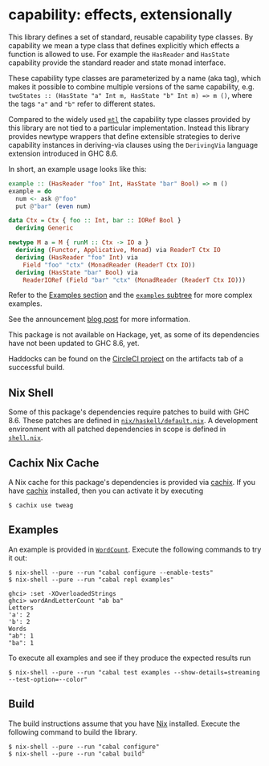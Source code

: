 # capability: effects, extensionally

This library defines a set of standard, reusable capability type classes.
By capability we mean a type class that defines explicitly which effects
a function is allowed to use. For example the `HasReader` and `HasState`
capability provide the standard reader and state monad interface.

These capability type classes are parameterized by a name (aka tag),
which makes it possible to combine multiple versions of the same capability,
e.g. `twoStates :: (HasState "a" Int m, HasState "b" Int m) => m ()`,
where the tags `"a"` and `"b"` refer to different states.

Compared to the widely used [`mtl`][mtl] the capability type classes provided
by this library are not tied to a particular implementation.
Instead this library provides newtype wrappers that define extensible strategies
to derive capability instances in deriving-via clauses
using the `DerivingVia` language extension introduced in GHC 8.6.

In short, an example usage looks like this:

``` haskell
example :: (HasReader "foo" Int, HasState "bar" Bool) => m ()
example = do
  num <- ask @"foo"
  put @"bar" (even num)

data Ctx = Ctx { foo :: Int, bar :: IORef Bool }
  deriving Generic

newtype M a = M { runM :: Ctx -> IO a }
  deriving (Functor, Applicative, Monad) via ReaderT Ctx IO
  deriving (HasReader "foo" Int) via
    Field "foo" "ctx" (MonadReader (ReaderT Ctx IO))
  deriving (HasState "bar" Bool) via
    ReaderIORef (Field "bar" "ctx" (MonadReader (ReaderT Ctx IO)))
```

Refer to the [Examples section](#examples)
and the [`examples` subtree](./examples)
for more complex examples.

See the announcement [blog post][blog] for more information.

This package is not available on Hackage, yet, as some of its dependencies
have not been updated to GHC 8.6, yet.

Haddocks can be found on the [CircleCI project][circleci]
on the artifacts tab of a successful build.

[circleci]: https://circleci.com/gh/tweag/capabilities-via/tree/master
[mtl]: http://hackage.haskell.org/package/mtl
[blog]: https://www.tweag.io/posts/2018-09-27-capability.html

## Nix Shell

Some of this package's dependencies require patches to build with GHC 8.6.
These patches are defined in
[`nix/haskell/default.nix`](nix/haskell/default.nix).
A development environment with all patched dependencies in scope is defined in
[`shell.nix`](shell.nix).

## Cachix Nix Cache

A Nix cache for this package's dependencies is provided via [cachix][cachix].
If you have [cachix][cachix] installed, then you can activate it by executing

```
$ cachix use tweag
```

[cachix]: https://cachix.org/

## Examples

An example is provided in [`WordCount`](examples/WordCount.hs).
Execute the following commands to try it out:

```
$ nix-shell --pure --run "cabal configure --enable-tests"
$ nix-shell --pure --run "cabal repl examples"

ghci> :set -XOverloadedStrings
ghci> wordAndLetterCount "ab ba"
Letters
'a': 2
'b': 2
Words
"ab": 1
"ba": 1
```

To execute all examples and see if they produce the expected results run

```
$ nix-shell --pure --run "cabal test examples --show-details=streaming --test-option=--color"
```

## Build

The build instructions assume that you have [Nix][nix] installed.
Execute the following command to build the library.

```
$ nix-shell --pure --run "cabal configure"
$ nix-shell --pure --run "cabal build"
```

[nix]: https://nixos.org/nix/
